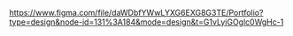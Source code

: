 https://www.figma.com/file/daWDbfYWwLYXG6EXG8G3TE/Portfolio?type=design&node-id=131%3A184&mode=design&t=G1vLyiGOglc0WgHc-1
